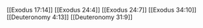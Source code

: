 [[Exodus 17:14]]
[[Exodus 24:4]]
[[Exodus 24:7]]
[[Exodus 34:10]]
[[Deuteronomy 4:13]]
[[Deuteronomy 31:9]]
